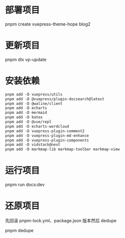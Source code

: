 # 部署项目

pnpm create vuepress-theme-hope blog2

# 更新项目

pnpm dlx vp-update

# 安装依赖
```md
pnpm add -D vuepress/utils
pnpm add -D @vuepress/plugin-docsearch@latest
pnpm add -D @waline/client
pnpm add -D echarts
pnpm add -D mermaid
pnpm add -D katex
pnpm add -D @vue/repl
pnpm add -D echarts-wordcloud
pnpm add -D vuepress-plugin-comment2
pnpm add -D vuepress-plugin-md-enhance
pnpm add -D vuepress-plugin-components
pnpm add -D vidstack@next
pnpm add -D markmap-lib markmap-toolbar markmap-view
```
# 运行项目

pnpm run docs:dev

# 还原项目
先回滚 pnpm-lock.yml、package.json 版本然后 dedupe

pnpm dedupe
